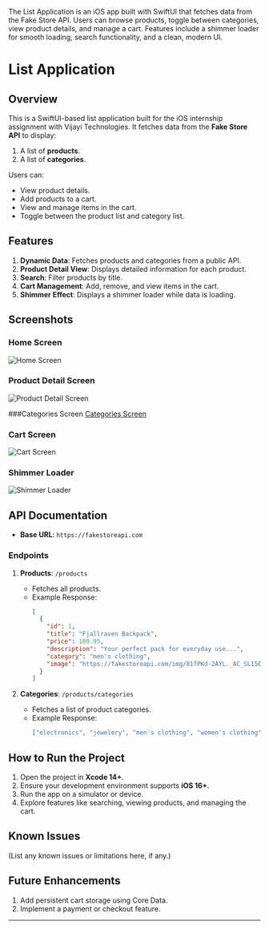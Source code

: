 The List Application is an iOS app built with SwiftUI that fetches data from the Fake Store API. Users can browse products, toggle between categories, view product details, and manage a cart. Features include a shimmer loader for smooth loading, search functionality, and a clean, modern UI.

# List Application

## Overview
This is a SwiftUI-based list application built for the iOS internship assignment with Vijayi Technologies. It fetches data from the **Fake Store API** to display:
1. A list of **products**.
2. A list of **categories**.

Users can:
- View product details.
- Add products to a cart.
- View and manage items in the cart.
- Toggle between the product list and category list.

## Features
1. **Dynamic Data**: Fetches products and categories from a public API.
2. **Product Detail View**: Displays detailed information for each product.
3. **Search**: Filter products by title.
4. **Cart Management**: Add, remove, and view items in the cart.
5. **Shimmer Effect**: Displays a shimmer loader while data is loading.

## Screenshots
### Home Screen
![Home Screen](https://drive.google.com/file/d/11u6D0ECjIRjZ8Clm5ExAQxkb8vUzCLeY/view?usp=sharing)

### Product Detail Screen
![Product Detail Screen](https://drive.google.com/file/d/1QZdZnDRok82KseuON2McmIDbwZgoVDpy/view?usp=sharing)

###Categories Screen
[Categories Screen](https://drive.google.com/file/d/1I7MOL0AuqDZwIMPccDxYqipL2-sDZ0nD/view?usp=sharing)

### Cart Screen
![Cart Screen](https://drive.google.com/file/d/1QZdZnDRok82KseuON2McmIDbwZgoVDpy/view?usp=sharing)

### Shimmer Loader
![Shimmer Loader](https://drive.google.com/file/d/1exfz3hdyQiIMqQ_Fkf7tHOk3CaMpyYfb/view?usp=sharing)

## API Documentation
- **Base URL**: `https://fakestoreapi.com`

### Endpoints
1. **Products**: `/products`
   - Fetches all products.
   - Example Response:
     ```json
     [
       {
         "id": 1,
         "title": "Fjallraven Backpack",
         "price": 109.95,
         "description": "Your perfect pack for everyday use...",
         "category": "men's clothing",
         "image": "https://fakestoreapi.com/img/81fPKd-2AYL._AC_SL1500_.jpg"
       }
     ]
     ```

2. **Categories**: `/products/categories`
   - Fetches a list of product categories.
   - Example Response:
     ```json
     ["electronics", "jewelery", "men's clothing", "women's clothing"]
     ```

## How to Run the Project
1. Open the project in **Xcode 14+**.
2. Ensure your development environment supports **iOS 16+**.
3. Run the app on a simulator or device.
4. Explore features like searching, viewing products, and managing the cart.

## Known Issues
(List any known issues or limitations here, if any.)

## Future Enhancements
1. Add persistent cart storage using Core Data.
2. Implement a payment or checkout feature.

---

